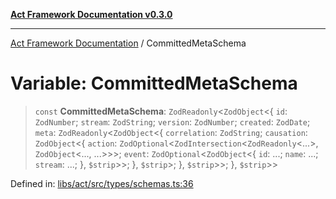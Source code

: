 [**Act Framework Documentation v0.3.0**](../README.md)

***

[Act Framework Documentation](../globals.md) / CommittedMetaSchema

# Variable: CommittedMetaSchema

> `const` **CommittedMetaSchema**: `ZodReadonly`\<`ZodObject`\<\{ `id`: `ZodNumber`; `stream`: `ZodString`; `version`: `ZodNumber`; `created`: `ZodDate`; `meta`: `ZodReadonly`\<`ZodObject`\<\{ `correlation`: `ZodString`; `causation`: `ZodObject`\<\{ `action`: `ZodOptional`\<`ZodIntersection`\<`ZodReadonly`\<...\>, `ZodObject`\<..., ...\>\>\>; `event`: `ZodOptional`\<`ZodObject`\<\{ `id`: ...; `name`: ...; `stream`: ...; \}, `$strip`\>\>; \}, `$strip`\>; \}, `$strip`\>\>; \}, `$strip`\>\>

Defined in: [libs/act/src/types/schemas.ts:36](https://github.com/Rotorsoft/act-root/blob/44434ac9e20b81fc5bbda127e1633a974aa78bcb/libs/act/src/types/schemas.ts#L36)
